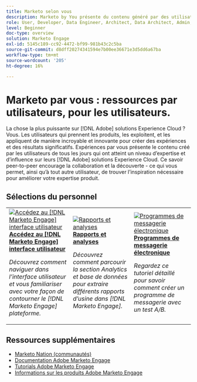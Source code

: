 ```yaml
---
title: Marketo selon vous
description: Marketo by You présente du contenu généré par des utilisateurs et utilisatrices de tous les jours qui ont acquis un certain niveau d’expertise et d’influence grâce à leurs connaissances de Marketo.
role: User, Developer, Data Engineer, Architect, Data Architect, Admin, Leader
level: Beginner
doc-type: overview
solution: Marketo Engage
exl-id: 5145c189-cc92-4472-bf99-981b43c2c5ba
source-git-commit: d8dff20274341594e7b00ee36671e3d5dd6a67ba
workflow-type: tm+mt
source-wordcount: '205'
ht-degree: 16%

---
```


# Marketo par vous : ressources par utilisateurs, pour les utilisateurs.

La chose la plus puissante sur [!DNL Adobe] solutions Experience Cloud ? Vous. Les utilisateurs qui prennent les produits, les exploitent, et les appliquent de manière incroyable et innovante pour créer des expériences et des résultats significatifs. Expériences par vous présente le contenu créé par les utilisateurs de tous les jours qui ont atteint un niveau d’expertise et d’influence sur leurs [!DNL Adobe] solutions Experience Cloud. Ce savoir peer-to-peer encourage la collaboration et la découverte - ce qui vous permet, ainsi qu’à tout autre utilisateur, de trouver l’inspiration nécessaire pour améliorer votre expertise produit.

<div id="recs-overview-body-1"></div>
<div id="recs-overview-body-2"></div>
<div id="recs-overview-body-3"></div>
<div id="recs-overview-body-4"></div>
<div id="recs-overview-body-5"></div>
<div id="recs-overview-body-6"></div>

<div id="staff-picks-section">

## Sélections du personnel

<table>
<tr>
  <td>
    <a href="/help/marketo/fundamentals/ui-navigation.md">
      <img alt="Accédez au [!DNL Marketo Engage] interface utilisateur" src="https://video.tv.adobe.com/v/3419131?format=jpeg" />
    </a>
    <div>
      <a href="/help/marketo/fundamentals/ui-navigation.md">
    <strong>Accédez au [!DNL Marketo Engage] interface utilisateur</strong>
    </a>
    </div>
    <p>
    <em>Découvrez comment naviguer dans l’interface utilisateur et vous familiariser avec votre façon de contourner le [!DNL Marketo Engage] plateforme.</em>
    <p>
  </td>
  <td>
    <a href="/help/marketo/reporting/reporting-and-analytics.md">
      <img alt="Rapports et analyses" src="https://video.tv.adobe.com/v/3419295?format=jpeg" />
    </a>
    <div>
      <a href="/help/marketo/reporting/reporting-and-analytics.md">
    <strong>Rapports et analyses</strong>
    </a>
    </div>
    <p>
    <em>Découvrez comment parcourir la section Analytics et base de données pour extraire différents rapports d’usine dans [!DNL Marketo Engage].</em>
    <p>
  </td>
  <td>
    <a href="/help/marketo/programs/email-programs.md">
      <img alt="Programmes de messagerie électronique" src="https://video.tv.adobe.com/v/3419440?format=jpeg" />
    </a>
    <div>
      <a href="/help/marketo/programs/email-programs.md">
    <strong>Programmes de messagerie électronique</strong>
    </a>
    </div>
    <p>
    <em>Regardez ce tutoriel détaillé pour savoir comment créer un programme de messagerie avec un test A/B.</em>
    <p>
  </td>
</tr>
</table>

</div>

## Ressources supplémentaires

* [Marketo Nation (communautés)](https://nation.marketo.com/)
* [Documentation Adobe Marketo Engage](https://experienceleague.adobe.com/docs/marketo-engage.html)
* [Tutorials Adobe Marketo Engage](https://experienceleague.adobe.com/docs/marketo-learn/tutorials/overview.html)
* [Informations sur les produits Adobe Marketo Engage](https://business.adobe.com/products/marketo/adobe-marketo.html)

